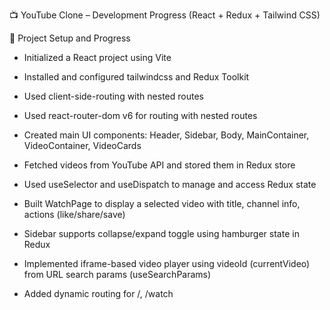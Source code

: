 📺 YouTube Clone – Development Progress (React + Redux + Tailwind CSS)


🧱 Project Setup and Progress

- Initialized a React project using Vite
- Installed and configured tailwindcss and Redux Toolkit
- Used client-side-routing with nested routes

- Used react-router-dom v6 for routing with nested routes

- Created main UI components: Header, Sidebar, Body, MainContainer, VideoContainer, VideoCards

- Fetched videos from YouTube API and stored them in Redux store

- Used useSelector and useDispatch to manage and access Redux state

- Built WatchPage to display a selected video with title, channel info, actions (like/share/save)

- Sidebar supports collapse/expand toggle using hamburger state in Redux

- Implemented iframe-based video player using videoId (currentVideo) from URL search params (useSearchParams) 

- Added dynamic routing for /, /watch 
